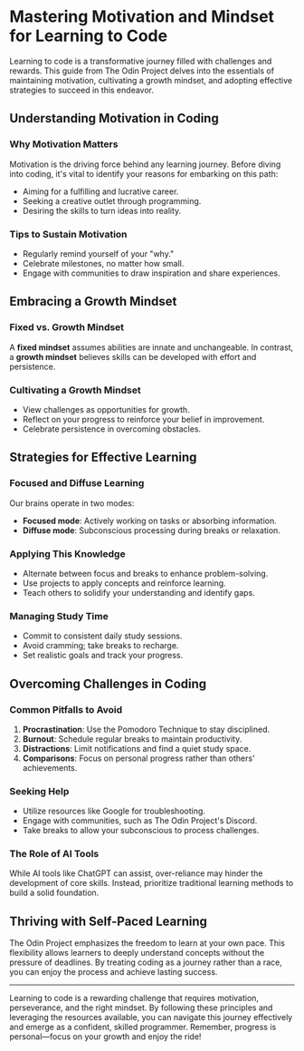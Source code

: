 # Mastering Motivation and Mindset for Learning to Code

Learning to code is a transformative journey filled with challenges and rewards. This guide from The Odin Project delves into the essentials of maintaining motivation, cultivating a growth mindset, and adopting effective strategies to succeed in this endeavor.

## Understanding Motivation in Coding

### Why Motivation Matters

Motivation is the driving force behind any learning journey. Before diving into coding, it's vital to identify your reasons for embarking on this path:

- Aiming for a fulfilling and lucrative career.
- Seeking a creative outlet through programming.
- Desiring the skills to turn ideas into reality.

### Tips to Sustain Motivation

- Regularly remind yourself of your "why."
- Celebrate milestones, no matter how small.
- Engage with communities to draw inspiration and share experiences.

## Embracing a Growth Mindset

### Fixed vs. Growth Mindset

A **fixed mindset** assumes abilities are innate and unchangeable. In contrast, a **growth mindset** believes skills can be developed with effort and persistence.

### Cultivating a Growth Mindset

- View challenges as opportunities for growth.
- Reflect on your progress to reinforce your belief in improvement.
- Celebrate persistence in overcoming obstacles.

## Strategies for Effective Learning

### Focused and Diffuse Learning

Our brains operate in two modes:

- **Focused mode**: Actively working on tasks or absorbing information.
- **Diffuse mode**: Subconscious processing during breaks or relaxation.

### Applying This Knowledge

- Alternate between focus and breaks to enhance problem-solving.
- Use projects to apply concepts and reinforce learning.
- Teach others to solidify your understanding and identify gaps.

### Managing Study Time

- Commit to consistent daily study sessions.
- Avoid cramming; take breaks to recharge.
- Set realistic goals and track your progress.

## Overcoming Challenges in Coding

### Common Pitfalls to Avoid

1. **Procrastination**: Use the Pomodoro Technique to stay disciplined.
2. **Burnout**: Schedule regular breaks to maintain productivity.
3. **Distractions**: Limit notifications and find a quiet study space.
4. **Comparisons**: Focus on personal progress rather than others' achievements.

### Seeking Help

- Utilize resources like Google for troubleshooting.
- Engage with communities, such as The Odin Project's Discord.
- Take breaks to allow your subconscious to process challenges.

### The Role of AI Tools

While AI tools like ChatGPT can assist, over-reliance may hinder the development of core skills. Instead, prioritize traditional learning methods to build a solid foundation.

## Thriving with Self-Paced Learning

The Odin Project emphasizes the freedom to learn at your own pace. This flexibility allows learners to deeply understand concepts without the pressure of deadlines. By treating coding as a journey rather than a race, you can enjoy the process and achieve lasting success.

---

Learning to code is a rewarding challenge that requires motivation, perseverance, and the right mindset. By following these principles and leveraging the resources available, you can navigate this journey effectively and emerge as a confident, skilled programmer. Remember, progress is personal—focus on your growth and enjoy the ride!
